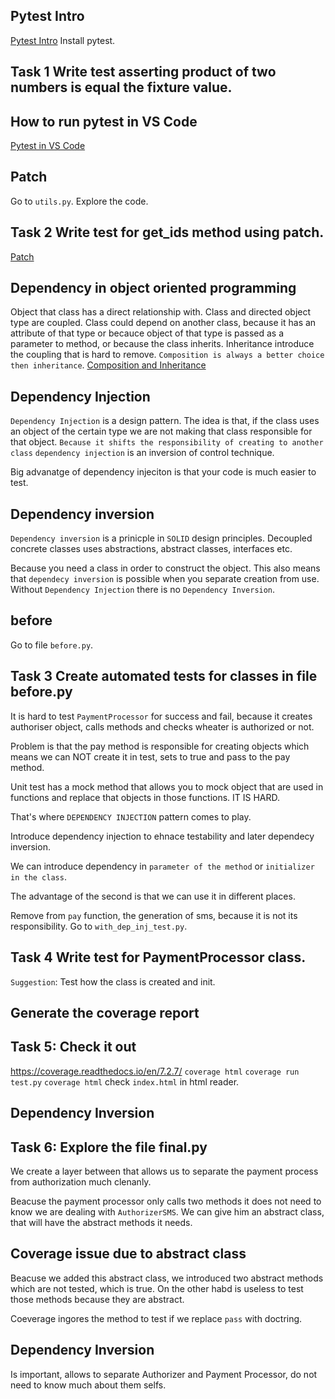 ## Pytest Intro

[Pytest Intro](https://realpython.com/pytest-python-testing/#how-to-install-pytest)
Install pytest.

## Task 1 Write test asserting product of two numbers is equal the fixture value.


## How to run pytest in VS Code

[Pytest in VS Code](https://pytest-with-eric.com/introduction/how-to-run-pytest-in-vscode/)

## Patch
Go to `utils.py`. Explore the code.

## Task 2 Write test for get_ids method using patch.
[Patch](https://realpython.com/python-mock-library/)

## Dependency in object oriented programming
Object that class has a direct relationship with.
Class and directed object type are coupled.
Class could depend on another class, because it has an attribute of that type
or becauce object of that type is passed as a parameter to method,
or because the class inherits.
Inheritance introduce the coupling that is hard to remove.
`Composition is always a better choice then inheritance`.
[Composition and Inheritance](https://realpython.com/inheritance-composition-python/#composition-in-python)

## Dependency Injection
`Dependency Injection` is a design pattern.
The idea is that,
if the class uses an object of the certain type
we are not making that class responsible for that object.
`Because it shifts the responsibility of creating to another class`
`dependency injection` is an inversion of control technique.

Big advanatge of dependency injeciton is that your code is much easier to test.

## Dependency inversion
`Dependency inversion` is a prinicple in `SOLID` design principles.
Decoupled concrete classes uses abstractions, abstract classes, interfaces etc.

Because you need a class in order to construct the object.
This also means that `dependecy inversion` is possible when you
separate creation from use.
Without `Dependency Injection` there is no `Dependency Inversion`.



## before
Go to file `before.py`.

## Task 3 Create automated tests for classes in file before.py

It is hard to test `PaymentProcessor` for success and fail,
because it creates authoriser object, calls methods and
checks wheater is authorized or not.

Problem is that
the pay method is responsible for creating objects
which means we can NOT create it in test,
sets to true and pass to the pay method.

Unit test has a mock method that allows you
to mock object that are used in functions
and replace that objects in those functions.
IT IS HARD.

That's where `DEPENDENCY INJECTION` pattern comes to play.

Introduce dependency injection to
ehnace testability and later dependecy inversion.

We can introduce dependency in
`parameter of the method` or
`initializer in the class`.

The advantage of the second is that we can use it in different places.

Remove from `pay` function, the generation of sms,
because it is not its responsibility.
Go to `with_dep_inj_test.py`.

## Task 4 Write test for PaymentProcessor class.

`Suggestion`:
Test how the class is created and init.

## Generate the coverage report
## Task 5: Check it out
https://coverage.readthedocs.io/en/7.2.7/
`coverage html`
`coverage run test.py`
`coverage html`
check `index.html` in html reader.

## Dependency Inversion
## Task 6: Explore the file final.py
We create a layer between that allows us to separate
the payment process from
authorization
much clenanly.

Beacuse the payment processor only calls two methods it does not need to
know we are dealing with `AuthorizerSMS`.
We can give him an abstract class, that will have the abstract methods it needs.

## Coverage issue due to abstract class
Beacuse we added this abstract class, we introduced two
abstract methods which are not tested, which is true.
On the other habd is useless to test those methods because they are abstract.

Coeverage ingores the method to test
if we replace `pass` with doctring.

## Dependency Inversion
Is important, allows to separate Authorizer and Payment Processor,
do not need to know much about them selfs.
